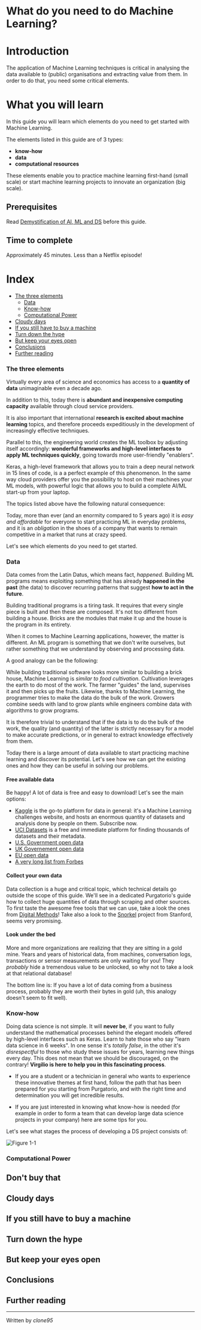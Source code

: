 # **What** do you need to do Machine Learning?

# Introduction 
The application of Machine Learning techniques is critical in analysing the data available to (public) organisations and extracting value from them. In order to do that, you need some critical elements.

# What you will learn 
In this guide you will learn which elements do you need to get started with Machine Learning.

The elements listed in this guide are of 3 types: 

 - **know-how**
 - **data**
 - **computational resources**

These elements enable you to practice machine learning first-hand (small scale) or start machine learning projects to innovate an organization (big scale).


## Prerequisites
Read [Demystification of AI, ML and DS](Demystification.md) before this guide.

## Time to complete
Approximately 45 minutes. Less than a Netflix episode!

# Index
- [The three elements](#The-three-elements)
  - [Data](#Data)
  - [Know-how](#Know-how)
  - [Computational Power](#Computational-Power)
- [Cloudy days](#Cloudy-days)
- [If you still have to buy a machine](#If-you-still-have-to-buy-a-machine)
- [Turn down the hype](#Turn-down-the-hype)
- [But keep your eyes open](#But-keep-your-eyes-open)
- [Conclusions](#Conclusions)
- [Further reading](#Further-reading)

### The three elements
Virtually every area of science and economics has access to a **quantity of data** unimaginable even a decade ago.

In addition to this, today there is **abundant and inexpensive computing capacity** available through cloud service providers. 

It is also important that international **research is excited about machine learning** topics, and therefore proceeds expeditiously in the development of increasingly effective techniques.

Parallel to this, the engineering world creates the ML toolbox by adjusting itself accordingly: **wonderful frameworks and high-level interfaces to apply ML techniques quickly**, going towards more user-friendly "enablers".

Keras, a high-level framework that allows you to train a deep neural network in 15 lines of code, is a a perfect example of this phenomenon.
In the same way cloud providers offer you the possibility to host on their machines your ML models, with powerful logic that allows you to build a complete AI/ML start-up from your laptop. 

The topics listed above have the following natural consequence:

Today, more than ever (and an enormity compared to 5 years ago) it is _easy and affordable_ for everyone to start practicing ML in everyday problems, and it is an _obligation_ in the shoes of a company that wants to remain competitive in a market that runs at crazy speed. 

Let's see which elements do you need to get started.

### Data
Data comes from the Latin Datus, which means fact, _happened_. 
Building ML programs means exploiting something that has already **happened in the past** (the data) to discover recurring patterns that suggest **how to act in the future**.

Building traditional programs is a tiring task. It requires that every single piece is built and then these are composed. It's not too different from building a house. Bricks are the modules that make it up and the house is the program in its entirety.

When it comes to Machine Learning applications, however, the matter is different. 
An ML program is something that we don't write ourselves, but rather something that we understand by observing and processing data. 

A good analogy can be the following:

While building traditional software looks more similar to building a brick house, Machine Learning is _similar to food cultivation_. Cultivation leverages the earth to do most of the work. The farmer "guides" the land, supervises it and then picks up the fruits. Likewise, thanks to Machine Learning, the programmer tries to make the data do the bulk of the work. Growers combine seeds with land to grow plants while engineers combine data with algorithms to grow programs.

It is therefore trivial to understand that if the data is to do the bulk of the work, the quality (and quantity) of the latter is strictly necessary for a model to make accurate predictions, or in general to extract knowledge effectively from them.

Today there is a large amount of data available to start practicing machine learning and discover its potential.
Let's see how we can get the existing ones and how they can be useful in solving our problems.

#### Free available data
Be happy! A lot of data is free and easy to download!
Let's see the main options:

- [Kaggle](https://www.kaggle.com/) is the go-to platform for data in general: it's a Machine Learning challenges website, and hosts an enormous quantity of datasets and analysis done by people on them. Subscribe now.
- [UCI Datasets](https://archive.ics.uci.edu/ml/index.php) is a free and immediate platform for finding thousands of datasets and their metadata. 
- [U.S. Government open data](https://www.data.gov/)
- [UK Governement open data](https://data.gov.uk/)
- [EU open data](http://data.europa.eu/euodp/en/data/)
- [A very long list from Forbes](https://www.forbes.com/sites/bernardmarr/2016/02/12/big-data-35-brilliant-and-free-data-sources-for-2016/)

#### Collect your own data
Data collection is a huge and critical topic, which technical details go outside the scope of this guide. 
We'll see in a dedicated Purgatorio's guide how to collect huge quantities of data through scraping and other sources.
To first taste the awesome free tools that we can use, take a look the ones from [Digital Methods](https://tools.digitalmethods.net)!
Take also a look to the [Snorkel](https://hazyresearch.github.io/snorkel/blog/snorkel_programming_training_data.html) project from Stanford, seems very promising.

#### Look under the bed
More and more organizations are realizing that they are sitting in a gold mine. Years and years of historical data, from machines, conversation logs, transactions or sensor measurements are only waiting for you! They _probably_ hide a tremendous value to be unlocked, so why not to take a look at that relational database!

The bottom line is: If you have a lot of data coming from a business process, probably they are worth their bytes in gold (uh, this analogy doesn't seem to fit well).

### Know-how
Doing data science is not simple. It will **never be**, if you want to fully understand the mathematical processes behind the elegant models offered by high-level interfaces such as Keras. Learn to hate those who say "learn data science in 6 weeks". 
In one sense it's _totally false_, in the other it's _disrespectful_ to those who study these issues for years, learning new things every day. This does not mean that we should be discouraged, on the contrary! **Virgilio is here to help you in this fascinating process**. 

- If you are a student or a technician in general who wants to experience these innovative themes at first hand, follow the path that has been prepared for you starting from Purgatorio, and with the right time and determination you will get incredible results. 

- If you are just interested in knowing what know-how is needed (for example in order to form a team that can develop large data science projects in your company) here are some tips for you.

Let's see what stages the process of developing a DS project consists of:

![Figure 1-1](https://raw.github.com/clone95/Data-Science-Study-Paths-March-2019/master/Topics/lifecycle.png "1") 


### Computational Power
## Don't buy that
## Cloudy days
## If you still have to buy a machine
## Turn down the hype
## But keep your eyes open
## Conclusions
## Further reading






----
Written by _clone95_
